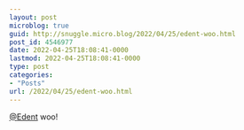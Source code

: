 ```yaml
---
layout: post
microblog: true
guid: http://snuggle.micro.blog/2022/04/25/edent-woo.html
post_id: 4546977
date: 2022-04-25T18:08:41-0000
lastmod: 2022-04-25T18:08:41-0000
type: post
categories:
- "Posts"
url: /2022/04/25/edent-woo.html
---
```

<p><span class="h-card" translate="no"><a href="https://mastodon.social/@Edent" class="u-url mention">@<span>Edent</span></a></span> woo!</p>
